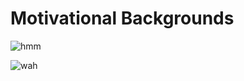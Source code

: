# Motivational Backgrounds

![hmm](https://user-images.githubusercontent.com/72864817/161413866-ffe50dec-6c68-40de-a130-6d492d6aab69.jpg)

![wah](https://user-images.githubusercontent.com/72864817/161413898-f1446360-ecd9-46d0-8703-8d117539f5ef.jpg)
